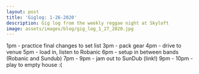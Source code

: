 ```yaml
---
layout: post
title: 'Giglog: 1-26-2020'
description: Gig log from the weekly reggae night at Skyloft
image: assets/images/blog/gig_log_1_27_2020.jpg
---
```

1pm - practice final changes to set list
3pm - pack gear
4pm - drive to venue
5pm - load in, listen to Robanic
6pm - setup in between bands (Robanic and Sundub)
7pm - 9pm - jam out to SunDub (link!)
9pm - 10pm - play to empty house :(
